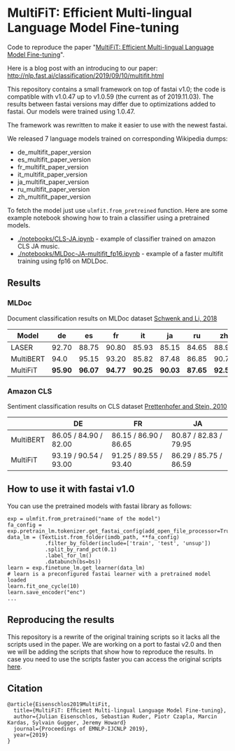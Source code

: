 
# MultiFiT: Efficient Multi-lingual Language Model Fine-tuning
Code to reproduce the paper "[MultiFiT: Efficient Multi-lingual Language Model Fine-tuning](https://arxiv.org/abs/1909.04761)".

Here is a blog post with an introducing to our paper: http://nlp.fast.ai/classification/2019/09/10/multifit.html 

This repository contains a small framework on top of fastai v1.0; the code is compatible with v1.0.47 up to v1.0.59 (the current as of 2019.11.03). 
The results between fastai versions may differ due to optimizations added to fastai. Our models were trained using 1.0.47.

The framework was rewritten to make it easier to use with the newest fastai.

We released 7 language models trained on corresponding Wikipedia dumps:
   - de_multifit_paper_version
   - es_multifit_paper_version
   - fr_multifit_paper_version
   - it_multifit_paper_version
   - ja_multifit_paper_version
   - ru_multifit_paper_version
   - zh_multifit_paper_version
   
To fetch the model just use `ulmfit.from_pretreined` function. 
Here are some example notebook showing how to train a classifier using a pretrained models.
- [./notebooks/CLS-JA.ipynb](./notebooks/CLS-JA.ipynb) - example of classifier trained on amazon CLS JA music.
- [./notebooks/MLDoc-JA-multifit_fp16.ipynb](./notebooks/MLDoc-JA-multifit_fp16.ipynb) - example of a faster multifit training using fp16 on MDLDoc.

## Results
### MLDoc 
Document classification results on MLDoc dataset [Schwenk and Li, 2018](https://arxiv.org/abs/1805.09821)

| Model          |   de      |   es      |   fr      |   it      |   ja      |   ru      |   zh       |
|----------------|-----------|-----------|-----------|-----------|-----------|-----------|------------|
|LASER           |   92.70   |   88.75   |   90.80   |   85.93   |   85.15   |   84.65   |  88.98     |
| MultiBERT      |   94.0    |   95.15   |   93.20   |   85.82   |   87.48   |   86.85   |  90.72     |
| MultiFiT       | **95.90** | **96.07** | **94.77** | **90.25** | **90.03** |  **87.65**| **92.52**  |

### Amazon CLS
Sentiment classification results on CLS dataset [Prettenhofer and Stein, 2010](https://dl.acm.org/citation.cfm?doid=2036264.2036277)

|          |         DE            |          FR           |               JA     |
|----------|-----------------------|-----------------------|----------------------|
| MultiBERT| 86.05 / 84.90 / 82.00 | 86.15 / 86.90 / 86.65 | 80.87 / 82.83 / 79.95|
| MultiFiT | 93.19 / 90.54 / 93.00 | 91.25 / 89.55 / 93.40 | 86.29 / 85.75 / 86.59|


## How to use it with fastai v1.0
You can use the pretrained models with fastai library as follows:
```
exp = ulmfit.from_pretrained("name of the model")
fa_config =  exp.pretrain_lm.tokenizer.get_fastai_config(add_open_file_processor=True)
data_lm = (TextList.from_folder(imdb_path, **fa_config)
            .filter_by_folder(include=['train', 'test', 'unsup']) 
            .split_by_rand_pct(0.1)
            .label_for_lm()           
            .databunch(bs=bs))
learn = exp.finetune_lm.get_learner(data_lm)  
# learn is a preconfigured fastai learner with a pretrained model loaded
learn.fit_one_cycle(10)
learn.save_encoder("enc")
...
```

## Reproducing the results
This repository is a rewrite of the original training scripts so it lacks all the scripts used in the paper. 
We are working on a port to fastai v2.0 and then we will be adding the scripts that show how to reproduce the results. 
In case you need to use the scripts faster you can access the original scripts [here](https://github.com/n-waves/multifit/tree/ulmfit-multilingual-original-scripts).

## Citation 
```
@article{Eisenschlos2019MultiFit,
  title={MultiFiT: Efﬁcient Multi-lingual Language Model Fine-tuning},
  author={Julian Eisenschlos, Sebastian Ruder, Piotr Czapla, Marcin Kardas, Sylvain Gugger, Jeremy Howard}
  journal={Proceedings of EMNLP-IJCNLP 2019},
  year={2019}
} 
```